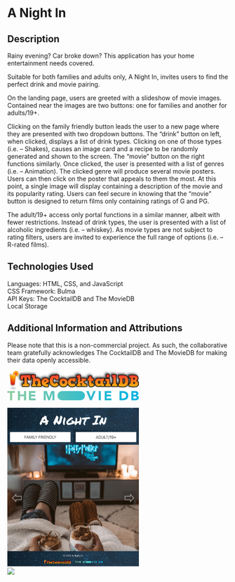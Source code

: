 # A Night In
## Description
Rainy evening?  Car broke down?  This application has your home entertainment needs covered.

Suitable for both families and adults only, A Night In, invites users to find the perfect drink and movie pairing.

On the landing page, users are greeted with a slideshow of movie images.  Contained near the images are two buttons: one for families and another for adults/19+.  

Clicking on the family friendly button leads the user to a new page where they are presented with two dropdown buttons.  The “drink” button on left, when clicked, displays a list of drink types.  Clicking on one of those types (i.e. – Shakes), causes an image card and a recipe to be randomly generated and shown to the screen.  The “movie” button on the right functions similarly.  Once clicked, the user is presented with a list of genres (i.e. – Animation).  The clicked genre will produce several movie posters.  Users can then click on the poster that appeals to them the most.  At this point, a single image will display containing a description of the movie and its popularity rating.  Users can feel secure in knowing that the “movie” button is designed to return films only containing ratings of G and PG.

The adult/19+ access only portal functions in a similar manner, albeit with fewer restrictions.  Instead of drink types, the user is presented with a list of alcoholic ingredients (i.e. – whiskey).  As movie types are not subject to rating filters, users are invited to experience the full range of options (i.e. – R-rated films).




## Technologies Used
Languages: HTML, CSS, and JavaScript<br>
CSS Framework: Bulma <br>
API Keys: The CocktailDB and The MovieDB<br>
Local Storage


## Additional Information and Attributions
Please note that this is a non-commercial project.  As such, the collaborative team gratefully acknowledges The CocktailDB and The MovieDB for making their data openly accessible.<br>

<img src="./assets/images/attribution-logo-the-cocktail-db.png" width="300" /><br>
<img src="./assets/images/attribution-logo-the-movie-db.svg" width="300" /><br> 

<img src="./assets/images/site-screenshot-1.png" width="300"/><br>
<img src="./assets/images/site-screenshot-2.png" width="300"/><br>


